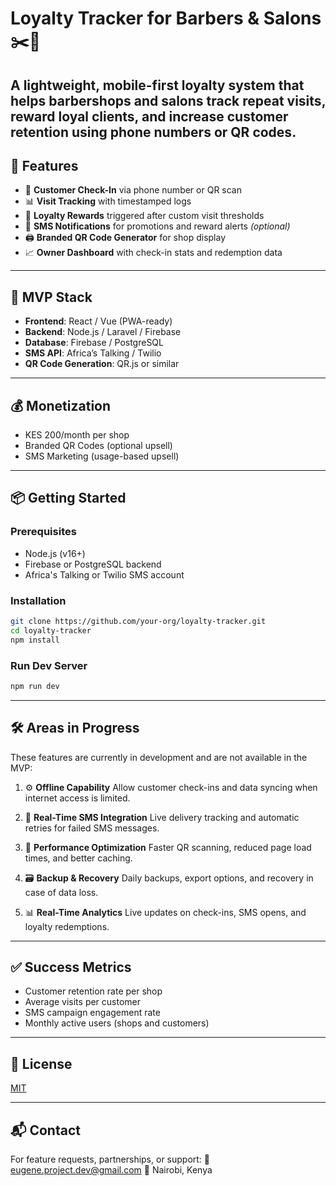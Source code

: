 # Loyalty Tracker for Barbers & Salons ✂️💈

A lightweight, mobile-first loyalty system that helps barbershops and salons **track repeat visits**, **reward loyal clients**, and **increase customer retention** using **phone numbers** or **QR codes**.
---
## 🚀 Features
- 📱 **Customer Check-In** via phone number or QR scan
- 📊 **Visit Tracking** with timestamped logs
- 🎁 **Loyalty Rewards** triggered after custom visit thresholds
- 💬 **SMS Notifications** for promotions and reward alerts *(optional)*
- 🖨️ **Branded QR Code Generator** for shop display
- 📈 **Owner Dashboard** with check-in stats and redemption data

---
## 🧪 MVP Stack
- **Frontend**: React / Vue (PWA-ready)
- **Backend**: Node.js / Laravel / Firebase
- **Database**: Firebase / PostgreSQL
- **SMS API**: Africa’s Talking / Twilio
- **QR Code Generation**: QR.js or similar

---
## 💰 Monetization
- KES 200/month per shop  
- Branded QR Codes (optional upsell)  
- SMS Marketing (usage-based upsell)

---
## 📦 Getting Started

### Prerequisites
- Node.js (v16+)
- Firebase or PostgreSQL backend
- Africa's Talking or Twilio SMS account

### Installation

```bash
git clone https://github.com/your-org/loyalty-tracker.git
cd loyalty-tracker
npm install
````

### Run Dev Server

```bash
npm run dev
```

---

## 🛠️ Areas in Progress

These features are currently in development and are not available in the MVP:

1. ⚙️ **Offline Capability**
   Allow customer check-ins and data syncing when internet access is limited.

2. 📡 **Real-Time SMS Integration**
   Live delivery tracking and automatic retries for failed SMS messages.

3. 🚀 **Performance Optimization**
   Faster QR scanning, reduced page load times, and better caching.

4. 🗃️ **Backup & Recovery**
   Daily backups, export options, and recovery in case of data loss.

5. 📊 **Real-Time Analytics**
   Live updates on check-ins, SMS opens, and loyalty redemptions.

---

## ✅ Success Metrics

* Customer retention rate per shop
* Average visits per customer
* SMS campaign engagement rate
* Monthly active users (shops and customers)

---

## 📄 License

[MIT](LICENSE)

---

## 📬 Contact

For feature requests, partnerships, or support:
📧 [eugene.project.dev@gmail.com](mailto:eugene.project.dev@gmail.com)
📍 Nairobi, Kenya

